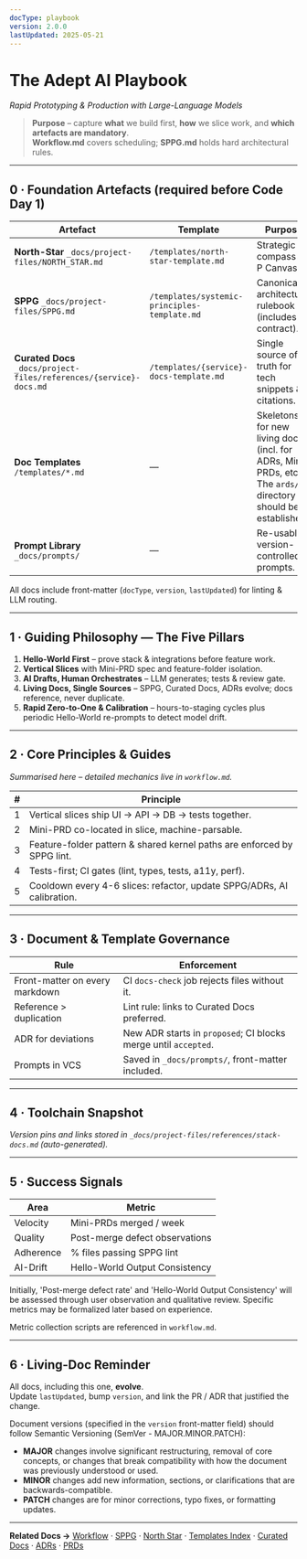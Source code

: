 ```yaml
---
docType: playbook
version: 2.0.0
lastUpdated: 2025-05-21
---
```


# The Adept AI Playbook  
*Rapid Prototyping & Production with Large-Language Models*

> **Purpose** – capture **what** we build first, **how** we slice work, and **which artefacts are mandatory**.  
> **Workflow.md** covers scheduling; **SPPG.md** holds hard architectural rules.

---

## 0 · Foundation Artefacts (required before Code Day 1)

| Artefact | Template | Purpose |
|----------|----------|---------|
| **North-Star** `_docs/project-files/NORTH_STAR.md` | `/templates/north-star-template.md` | Strategic compass (3 P Canvas). |
| **SPPG** `_docs/project-files/SPPG.md` | `/templates/systemic-principles-template.md` | Canonical architectural rulebook (includes dir contract). |
| **Curated Docs** `_docs/project-files/references/{service}-docs.md` | `/templates/{service}-docs-template.md` | Single source of truth for tech snippets & citations. |
| **Doc Templates** `/templates/*.md` | — | Skeletons for new living docs (incl. for ADRs, Mini-PRDs, etc.). The `ards/` directory should be established. |
| **Prompt Library** `_docs/prompts/` | — | Re-usable, version-controlled prompts. |

All docs include front-matter (`docType`, `version`, `lastUpdated`) for linting & LLM routing.

---

## 1 · Guiding Philosophy — The Five Pillars

1. **Hello-World First** – prove stack & integrations before feature work.  
2. **Vertical Slices** with Mini-PRD spec and feature-folder isolation.  
3. **AI Drafts, Human Orchestrates** – LLM generates; tests & review gate.  
4. **Living Docs, Single Sources** – SPPG, Curated Docs, ADRs evolve; docs reference, never duplicate.  
5. **Rapid Zero-to-One & Calibration** – hours-to-staging cycles plus periodic Hello-World re-prompts to detect model drift.

---

## 2 · Core Principles & Guides

*Summarised here – detailed mechanics live in `workflow.md`.*

| # | Principle |
|---|-----------|
| 1 | Vertical slices ship UI → API → DB → tests together. |
| 2 | Mini-PRD co-located in slice, machine-parsable. |
| 3 | Feature-folder pattern & shared kernel paths are enforced by SPPG lint. |
| 4 | Tests-first; CI gates (lint, types, tests, a11y, perf). |
| 5 | Cooldown every 4-6 slices: refactor, update SPPG/ADRs, AI calibration. |

---

## 3 · Document & Template Governance

| Rule | Enforcement |
|------|-------------|
| Front-matter on every markdown | CI `docs-check` job rejects files without it. |
| Reference > duplication | Lint rule: links to Curated Docs preferred. |
| ADR for deviations | New ADR starts in `proposed`; CI blocks merge until `accepted`. |
| Prompts in VCS | Saved in `_docs/prompts/`, front-matter included. |

---

## 4 · Toolchain Snapshot

*Version pins and links stored in `_docs/project-files/references/stack-docs.md` (auto-generated).*

---

## 5 · Success Signals

| Area | Metric |
|------|--------|
| Velocity | Mini-PRDs merged / week |
| Quality  | Post-merge defect observations |
| Adherence | % files passing SPPG lint |
| AI-Drift | Hello-World Output Consistency |

Initially, 'Post-merge defect rate' and 'Hello-World Output Consistency' will be assessed through user observation and qualitative review. Specific metrics may be formalized later based on experience.

Metric collection scripts are referenced in `workflow.md`.

---

## 6 · Living-Doc Reminder

All docs, including this one, **evolve**.  
Update `lastUpdated`, bump `version`, and link the PR / ADR that justified the change.

Document versions (specified in the `version` front-matter field) should follow Semantic Versioning (SemVer - MAJOR.MINOR.PATCH):
*   **MAJOR** changes involve significant restructuring, removal of core concepts, or changes that break compatibility with how the document was previously understood or used.
*   **MINOR** changes add new information, sections, or clarifications that are backwards-compatible.
*   **PATCH** changes are for minor corrections, typo fixes, or formatting updates.

---

**Related Docs →** [Workflow](workflow.md) · [SPPG](../project-docs/templates/systemic-principles-template.md) · [North Star](../project-docs/templates/north-star-template.md) · [Templates Index](templates/) · [Curated Docs](references/) · [ADRs](ards/) · [PRDs](prds/)